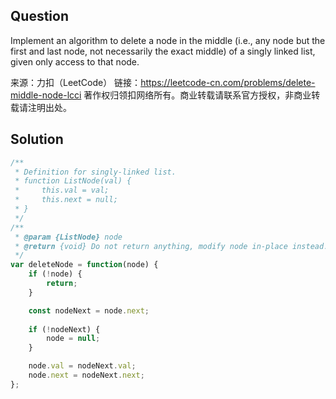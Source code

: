 ## Question
Implement an algorithm to delete a node in the middle (i.e., any node but the first and last node, not necessarily the exact middle) of a singly linked list, given only access to that node.



来源：力扣（LeetCode）
链接：https://leetcode-cn.com/problems/delete-middle-node-lcci
著作权归领扣网络所有。商业转载请联系官方授权，非商业转载请注明出处。

## Solution
```javascript
/**
 * Definition for singly-linked list.
 * function ListNode(val) {
 *     this.val = val;
 *     this.next = null;
 * }
 */
/**
 * @param {ListNode} node
 * @return {void} Do not return anything, modify node in-place instead.
 */
var deleteNode = function(node) {
    if (!node) {
        return;
    }

    const nodeNext = node.next;
    
    if (!nodeNext) {
        node = null;
    }

    node.val = nodeNext.val;
    node.next = nodeNext.next;
};
```